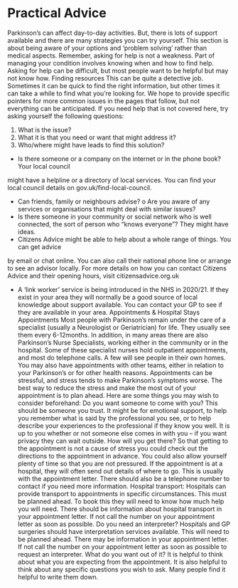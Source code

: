 # Practical Advice

Parkinson’s can affect day-to-day activities. But, there is lots of support
available and there are many strategies you can try yourself. This section is about being aware of
your options and ‘problem solving’ rather than medical aspects.
Remember, asking for help is not a weakness. Part of managing your condition involves knowing
when and how to find help. Asking for help can be difficult, but most people want to be helpful
but may not know how.
Finding resources
This can be quite a detective job. Sometimes it can be quick to find the right information, but
other times it can take a while to find what you’re looking for. We hope to provide specific pointers
for more common issues in the pages that follow, but not everything can be anticipated. If you
need help that is not covered here, try asking yourself the following questions:

1. What is the issue?
2. What it is that you need or want that might address it?
3. Who/where might have leads to find this solution?

- Is there someone or a company on the internet or in the phone book? Your local council

might have a helpline or a directory of local services. You can find your local council
details on gov.uk/find-local-council.

- Can friends, family or neighbours advise? o Are you aware of any services or
  organisations that might deal with similar issues?
- Is there someone in your community or social network who is well connected, the sort
  of person who “knows everyone”? They might have ideas.
- Citizens Advice might be able to help about a whole range of things. You can get advice

by email or chat online. You can also call their national phone line or arrange to see an
advisor locally. For more details on how you can contact Citizens Advice and their opening
hours, visit citizensadvice.org.uk

- A ‘link worker’ service is being introduced in the NHS in 2020/21. If they exist in your area
  they will normally be a good source of local knowledge about support available. You can
  contact your GP to see if they are available in your area.
  Appointments & Hospital Stays
  Appointments
  Most people with Parkinson’s remain under the care of a
  specialist (usually a Neurologist or Geriatrician) for life. They
  usually see them every 6-12months. In addition, in many areas
  there are also Parkinson’s Nurse Specialists, working either in the
  community or in the hospital. Some of these specialist nurses
  hold outpatient appointments, and most do telephone calls. A
  few will see people in their own homes. You may also have
  appointments with other teams, either in relation to your Parkinson’s or for other health reasons.
  Appointments can be stressful, and stress tends to make Parkinson’s symptoms worse. The best
  way to reduce the stress and make the most out of your appointment is to plan ahead. Here are
  some things you may wish to consider beforehand:
  Do you want someone to come with you?
  This should be someone you trust. It might be for emotional support, to help you remember what
  is said by the professional you see, or to help describe your experiences to the professional if they
  know you well. It is up to you whether or not someone else comes in with you – if you want
  privacy they can wait outside.
  How will you get there?
  So that getting to the appointment is not a cause of stress you could check out the directions to
  the appointment in advance. You could also allow yourself plenty of time so that you are not
  pressured. If the appointment is at a hospital, they will often send out details of where to go. This
  is usually with the appointment letter. There should also be a telephone number to contact if you
  need more information.
  Hospital transport: Hospitals can provide transport to appointments in specific circumstances.
  This must be planned ahead. To book this they will need to know how much help you will need.
  There should be information about hospital transport in your appointment letter. If not call the
  number on your appointment letter as soon as possible.
  Do you need an interpreter?
  Hospitals and GP surgeries should have interpretation services available. This will need to be
  planned ahead. There may be information in your appointment letter. If not call the number on
  your appointment letter as soon as possible to request an interpreter.
  What do you want out of it?
  It is helpful to think about what you are expecting from the appointment. It is also helpful to think
  about any specific questions you wish to ask. Many people find it helpful to write them down.
